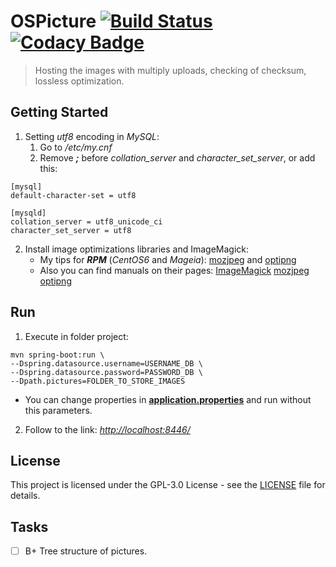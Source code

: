 # OSPicture [![Build Status](https://travis-ci.org/MrChebik/OSPicture.svg?branch=master)](https://travis-ci.org/MrChebik/OSPicture) [![Codacy Badge](https://api.codacy.com/project/badge/Grade/d403a319ed024a21b8db2956c7f97087)](https://www.codacy.com/app/mrchebik/OSPicture?utm_source=github.com&utm_medium=referral&utm_content=MrChebik/OSPicture&utm_campaign=badger)
> Hosting the images with multiply uploads, checking of checksum, lossless optimization.

## Getting Started
1. Setting _utf8_ encoding in _MySQL_:
    1. Go to _/etc/my.cnf_
    2. Remove ___;___ before _collation_server_ and _character_set_server_, or add this:
```
[mysql]
default-character-set = utf8
  
[mysqld]
collation_server = utf8_unicode_ci
character_set_server = utf8
```
2. Install image optimizations libraries and ImageMagick:
    * My tips for ___RPM___ (_CentOS6_ and _Mageia_): [mozjpeg](https://gist.github.com/MrChebik/d5cd2920d49415122376ef2f600907ce) and [optipng](https://gist.github.com/MrChebik/8c3594a521898b889d8acf4f419cbcbc)
    * Also you can find manuals on their pages:
        [ImageMagick](https://github.com/ImageMagick/ImageMagick)
        [mozjpeg](https://github.com/mozilla/mozjpeg)
        [optipng](http://optipng.sourceforge.net)

## Run
1. Execute in folder project:
```
mvn spring-boot:run \
--Dspring.datasource.username=USERNAME_DB \
--Dspring.datasource.password=PASSWORD_DB \
--Dpath.pictures=FOLDER_TO_STORE_IMAGES
```
* You can change properties in [__application.properties__](https://github.com/MrChebik/OSPicture/blob/master/src/main/resources/application.properties) and run without this parameters.
2. Follow to the link: [_http://localhost:8446/_](http://localhost:8446/)

## License
This project is licensed under the GPL-3.0 License - see the [LICENSE](https://github.com/MrChebik/OSPicture/blob/master/LICENSE) file for details.

## Tasks
- [ ] B+ Tree structure of pictures. 